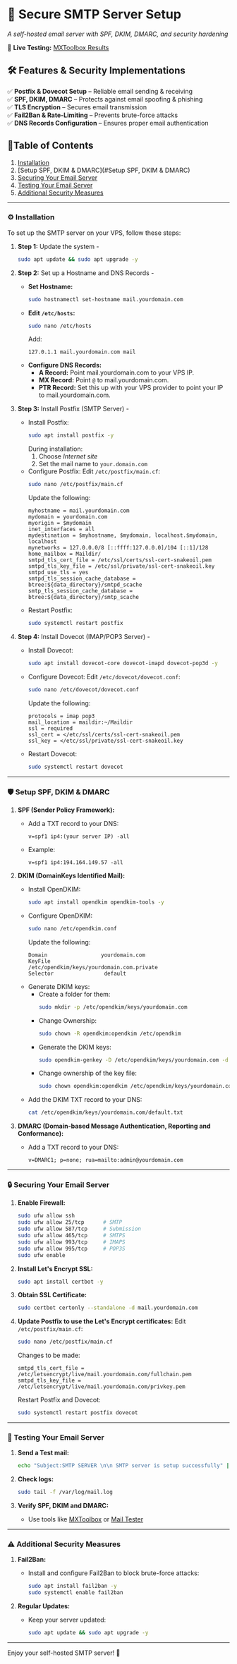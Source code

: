 # 📧 Secure SMTP Server Setup  
*A self-hosted email server with SPF, DKIM, DMARC, and security hardening*  

🚀 **Live Testing:** [MXToolbox Results](https://mxtoolbox.com/SuperTool.aspx) 

## 🛠️ Features & Security Implementations  
✅ **Postfix & Dovecot Setup** – Reliable email sending & receiving  
✅ **SPF, DKIM, DMARC** – Protects against email spoofing & phishing  
✅ **TLS Encryption** – Secures email transmission  
✅ **Fail2Ban & Rate-Limiting** – Prevents brute-force attacks  
✅ **DNS Records Configuration** – Ensures proper email authentication  

## **📑Table of Contents**
1. [Installation](#Installation)
2. [Setup SPF, DKIM & DMARC](#Setup SPF, DKIM & DMARC)
3. [Securing Your Email Server](#securing-your-email-server)
4. [Testing Your Email Server](#testing-your-email-server)
5. [Additional Security Measures](#additional-security-measures)


---

### **⚙️ Installation**  
To set up the SMTP server on your VPS, follow these steps:

1. **Step 1:** Update the system -
    ```bash
    sudo apt update && sudo apt upgrade -y
    ```

2. **Step 2:** Set up a Hostname and DNS Records -
    - **Set Hostname:**
        ```bash
        sudo hostnamectl set-hostname mail.yourdomain.com
        ```
    - **Edit `/etc/hosts`:** 
        ```bash
        sudo nano /etc/hosts
        ```
        Add:
        ```text
        127.0.1.1 mail.yourdomain.com mail
        ```
    - **Configure DNS Records:**
        - **A Record:** Point mail.yourdomain.com to your VPS IP.
        - **MX Record:** Point `@` to mail.yourdomain.com.
        - **PTR Record:** Set this up with your VPS provider to point your IP to mail.yourdomain.com.

3. **Step 3:** Install Postfix (SMTP Server) -
    - Install Postfix:
        ```bash
        sudo apt install postfix -y
        ```
        During installation:
        1. Choose *Internet site*
        2. Set the mail name to `your.domain.com`
    - Configure Postfix:
        Edit `/etc/postfix/main.cf`:
        ```bash
        sudo nano /etc/postfix/main.cf
        ```
        Update the following:
        ```text
        myhostname = mail.yourdomain.com
        mydomain = yourdomain.com
        myorigin = $mydomain
        inet_interfaces = all
        mydestination = $myhostname, $mydomain, localhost.$mydomain, localhost
        mynetworks = 127.0.0.0/8 [::ffff:127.0.0.0]/104 [::1]/128
        home_mailbox = Maildir/
        smtpd_tls_cert_file = /etc/ssl/certs/ssl-cert-snakeoil.pem
        smtpd_tls_key_file = /etc/ssl/private/ssl-cert-snakeoil.key
        smtpd_use_tls = yes
        smtpd_tls_session_cache_database = btree:${data_directory}/smtpd_scache
        smtp_tls_session_cache_database = btree:${data_directory}/smtp_scache
        ```
    - Restart Postfix:
        ```bash
        sudo systemctl restart postfix
        ```

4. **Step 4:** Install Dovecot (IMAP/POP3 Server) -
    - Install Dovecot:
        ```bash
        sudo apt install dovecot-core dovecot-imapd dovecot-pop3d -y
        ```
    - Configure Dovecot:
        Edit `/etc/dovecot/dovecot.conf`:
        ```bash
        sudo nano /etc/dovecot/dovecot.conf
        ```
        Update the following:
        ```text
        protocols = imap pop3
        mail_location = maildir:~/Maildir
        ssl = required
        ssl_cert = </etc/ssl/certs/ssl-cert-snakeoil.pem
        ssl_key = </etc/ssl/private/ssl-cert-snakeoil.key
        ```
    - Restart Dovecot:
        ```bash
        sudo systemctl restart dovecot
        ```

---

### **🛡️ Setup SPF, DKIM & DMARC**

1. **SPF (Sender Policy Framework):**
    - Add a TXT record to your DNS:
        ```text
        v=spf1 ip4:(your server IP) -all
        ```
    - Example:
        ```text
        v=spf1 ip4:194.164.149.57 -all
        ```

2. **DKIM (DomainKeys Identified Mail):**
    - Install OpenDKIM:
        ```bash
        sudo apt install opendkim opendkim-tools -y
        ```
    - Configure OpenDKIM:
        ```bash
        sudo nano /etc/opendkim.conf
        ```
        Update the following:
        ```text
        Domain                 yourdomain.com
        KeyFile                 /etc/opendkim/keys/yourdomain.com.private
        Selector                default
        ```
    - Generate DKIM keys:
        - Create a folder for them:
            ```bash
            sudo mkdir -p /etc/opendkim/keys/yourdomain.com
            ```
        - Change Ownership:
            ```bash
            sudo chown -R opendkim:opendkim /etc/opendkim
            ```
        - Generate the DKIM keys:
            ```bash
            sudo opendkim-genkey -D /etc/opendkim/keys/yourdomain.com -d yourdomain.com -s default
            ```
        - Change ownership of the key file:
            ```bash
            sudo chown opendkim:opendkim /etc/opendkim/keys/yourdomain.com/default.private
            ```
    - Add the DKIM TXT record to your DNS:
        ```bash
        cat /etc/opendkim/keys/yourdomain.com/default.txt
        ```

3. **DMARC (Domain-based Message Authentication, Reporting and Conformance):**
    - Add a TXT record to your DNS:
        ```text
        v=DMARC1; p=none; rua=mailto:admin@yourdomain.com
        ```

---

### **🔒 Securing Your Email Server**

1. **Enable Firewall:**
    ```bash
    sudo ufw allow ssh
    sudo ufw allow 25/tcp      # SMTP
    sudo ufw allow 587/tcp     # Submission
    sudo ufw allow 465/tcp     # SMTPS
    sudo ufw allow 993/tcp     # IMAPS
    sudo ufw allow 995/tcp     # POP3S
    sudo ufw enable
    ```

2. **Install Let's Encrypt SSL:**
    ```bash
    sudo apt install certbot -y
    ```

3. **Obtain SSL Certificate:**
    ```bash
    sudo certbot certonly --standalone -d mail.yourdomain.com
    ```

4. **Update Postfix to use the Let's Encrypt certificates:**
    Edit `/etc/postfix/main.cf`:
    ```bash
    sudo nano /etc/postfix/main.cf
    ```
    Changes to be made:
    ```text
    smtpd_tls_cert_file = /etc/letsencrypt/live/mail.yourdomain.com/fullchain.pem
    smtpd_tls_key_file = /etc/letsencrypt/live/mail.yourdomain.com/privkey.pem
    ```
    Restart Postfix and Dovecot:
    ```bash
    sudo systemctl restart postfix dovecot
    ```

---

### **🚀 Testing Your Email Server**

1. **Send a Test mail:**
    ```bash
    echo "Subject:SMTP SERVER \n\n SMTP server is setup successfully" | sendmail yourmail@email.com
    ```

2. **Check logs:**
    ```bash
    sudo tail -f /var/log/mail.log
    ```

3. **Verify SPF, DKIM and DMARC:**
    - Use tools like [MXToolbox](https://mxtoolbox.com/SuperTool.aspx) or [Mail Tester](https://www.mail-tester.com/)

---

### **⚠️ Additional Security Measures**

1. **Fail2Ban:**
    - Install and configure Fail2Ban to block brute-force attacks:
        ```bash
        sudo apt install fail2ban -y
        sudo systemctl enable fail2ban
        ```

2. **Regular Updates:**
    - Keep your server updated:
        ```bash
        sudo apt update && sudo apt upgrade -y
        ```

---

Enjoy your self-hosted SMTP server! 📨
